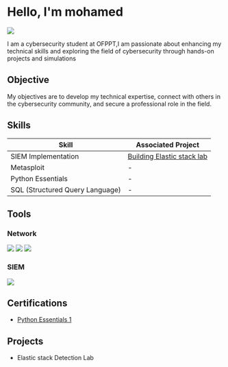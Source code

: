 # Hello, I'm mohamed
<a href="https://www.linkedin.com/in/mohamed-jemmari-27811a208/?trk=PROFILE_DROP_DOWN"><img src="https://img.shields.io/badge/-LinkedIn-0072b1?&style=for-the-badge&logo=linkedin&logoColor=white" /></a>


I am a cybersecurity student at OFPPT,I am passionate about enhancing my technical skills and exploring the field of cybersecurity through hands-on projects and simulations

## Objective

My objectives are to develop my technical expertise, connect with others in the cybersecurity community, and secure a professional role in the field.

## Skills

| Skill                                         | Associated Project         |
|-----------------------------------------------|----------------------------|
| SIEM Implementation         | <a href="https://github.com/Mohamed69902/Elastickstack-lab">Building Elastic stack lab</a>|
| Metasploit         | <a hhref="https://google.com">-</a>|
| Python Essentials        | <a hhref="https://google.com">-</a>|
| SQL (Structured Query Language)   | <a hhref="https://google.com">-</a>|


## Tools

### Network
<div>
    <img src="https://img.shields.io/badge/-Wireshark-1679A7?&style=for-the-badge&logo=Wireshark&logoColor=white" />
    <img src="https://img.shields.io/badge/-Nmap-3C9CD7?&style=for-the-badge&logo=apachekafka&logoColor=white" />
    <img src="https://img.shields.io/badge/-Nessus-00C176?&style=for-the-badge&logo=tenable&logoColor=white" />
</div>

### SIEM
<div>
    <img src="https://img.shields.io/badge/-Elastic%20Stack-005571?&style=for-the-badge&logo=elasticsearch&logoColor=white" />

</div>

## Certifications

- [Python Essentials 1](https://www.credly.com/badges/27ac8ee1-4f0c-40aa-8e76-b3963fe03667)


## Projects
- Elastic stack Detection Lab
